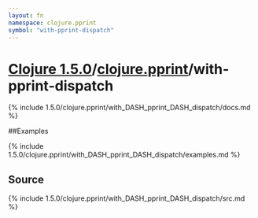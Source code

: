 ```yaml
---
layout: fn
namespace: clojure.pprint
symbol: "with-pprint-dispatch"
---
```


# [Clojure 1.5.0](../../)/[clojure.pprint](../)/with-pprint-dispatch

{% include 1.5.0/clojure.pprint/with_DASH_pprint_DASH_dispatch/docs.md %}

##Examples

{% include 1.5.0/clojure.pprint/with_DASH_pprint_DASH_dispatch/examples.md %}
## Source
{% include 1.5.0/clojure.pprint/with_DASH_pprint_DASH_dispatch/src.md %}

